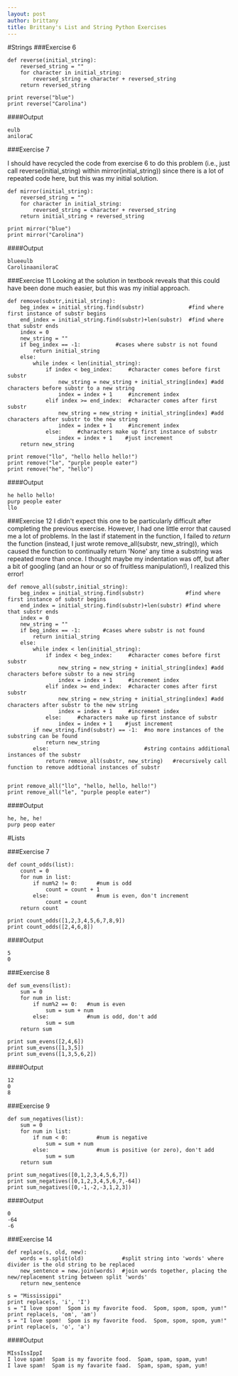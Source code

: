```yaml
---
layout: post
author: brittany
title: Brittany's List and String Python Exercises
---
```


#Strings
###Exercise 6

```
def reverse(initial_string):
    reversed_string = ""
    for character in initial_string:
        reversed_string = character + reversed_string
    return reversed_string

print reverse("blue")
print reverse("Carolina")
```

####Output

```
eulb
aniloraC
```

###Exercise 7

I should have recycled the code from exercise 6 to do this problem (i.e., just call reverse(initial_string) within mirror(initial_string)) since there is a lot of repeated code here, but this was my initial solution.

```
def mirror(initial_string):
    reversed_string = ""
    for character in initial_string:
        reversed_string = character + reversed_string
    return initial_string + reversed_string

print mirror("blue")
print mirror("Carolina")
```

####Output

```
blueeulb
CarolinaaniloraC
```

###Exercise 11
Looking at the solution in textbook reveals that this could have been done much easier, but this was my initial approach.

```
def remove(substr,initial_string):
    beg_index = initial_string.find(substr)              #find where first instance of substr begins
    end_index = initial_string.find(substr)+len(substr)  #find where that substr ends
    index = 0
    new_string = ""
    if beg_index == -1:           #cases where substr is not found
        return initial_string
    else:
        while index < len(initial_string):
            if index < beg_index:     #character comes before first substr
                new_string = new_string + initial_string[index] #add characters before substr to a new string
                index = index + 1     #increment index
            elif index >= end_index:  #character comes after first substr
                new_string = new_string + initial_string[index] #add characters after substr to the new string
                index = index + 1     #increment index
            else:     #characters make up first instance of substr
                index = index + 1    #just increment  
    return new_string

print remove("llo", "hello hello hello!")
print remove("le", "purple people eater")
print remove("he", "hello")
```

####Output

```
he hello hello!
purp people eater
llo
```

###Exercise 12
I didn't expect this one to be particularly difficult after completing the previous exercise. However, I had one little error that caused me a lot of problems. In the last if statement in the function, I failed to *return* the function (instead, I just wrote remove_all(substr, new_string)), which caused the function to continually return 'None' any time a substring was repeated more than once. I thought maybe my indentation was off, but after a bit of googling (and an hour or so of fruitless manipulation!), I realized this error!

```
def remove_all(substr,initial_string): 
    beg_index = initial_string.find(substr)             #find where first instance of substr begins
    end_index = initial_string.find(substr)+len(substr) #find where that substr ends
    index = 0
    new_string = ""
    if beg_index == -1:       #cases where substr is not found
        return initial_string
    else:
        while index < len(initial_string):
            if index < beg_index:     #character comes before first substr
                new_string = new_string + initial_string[index] #add characters before substr to a new string
                index = index + 1     #increment index
            elif index >= end_index:  #character comes after first substr
                new_string = new_string + initial_string[index] #add characters after substr to the new string
                index = index + 1     #increment index
            else:     #characters make up first instance of substr
                index = index + 1    #just increment
        if new_string.find(substr) == -1:  #no more instances of the substring can be found 
            return new_string      
        else:                              #string contains additional instances of the substr        
            return remove_all(substr, new_string)   #recursively call function to remove addtional instances of substr
                                                    

print remove_all("llo", "hello, hello, hello!")
print remove_all("le", "purple people eater")
```

####Output

```
he, he, he!
purp peop eater
```


#Lists

###Exercise 7

```
def count_odds(list):
    count = 0
    for num in list:
        if num%2 != 0:      #num is odd
            count = count + 1
        else:               #num is even, don't increment
            count = count
    return count

print count_odds([1,2,3,4,5,6,7,8,9])
print count_odds([2,4,6,8])
```

####Output

```
5
0
```

###Exercise 8

```
def sum_evens(list):
    sum = 0
    for num in list:
        if num%2 == 0:   #num is even
            sum = sum + num
        else:            #num is odd, don't add
            sum = sum
    return sum                  
            
print sum_evens([2,4,6])
print sum_evens([1,3,5])
print sum_evens([1,3,5,6,2])
```

####Output

```
12
0
8
```


###Exercise 9

```
def sum_negatives(list):
    sum = 0
    for num in list:
        if num < 0:         #num is negative
            sum = sum + num
        else:               #num is positive (or zero), don't add
            sum = sum
    return sum

print sum_negatives([0,1,2,3,4,5,6,7])
print sum_negatives([0,1,2,3,4,5,6,7,-64])
print sum_negatives([0,-1,-2,-3,1,2,3])
```

####Output

```
0
-64
-6
```

###Exercise 14

```
def replace(s, old, new):
    words = s.split(old)            #split string into 'words' where divider is the old string to be replaced
    new_sentence = new.join(words)  #join words together, placing the new/replacement string between split 'words' 
    return new_sentence

s = "Mississippi"
print replace(s, 'i', 'I')
s = "I love spom!  Spom is my favorite food.  Spom, spom, spom, yum!"
print replace(s, 'om', 'am')
s = "I love spom!  Spom is my favorite food.  Spom, spom, spom, yum!"
print replace(s, 'o', 'a')
```

####Output

```
MIssIssIppI
I love spam!  Spam is my favorite food.  Spam, spam, spam, yum!
I lave spam!  Spam is my favarite faad.  Spam, spam, spam, yum!
```


